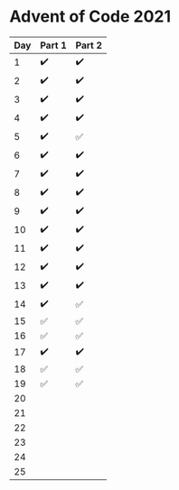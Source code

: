 # Advent of Code 2021

| Day | Part 1             | Part 2             |
|-----|--------------------|--------------------|
| 1   | :heavy_check_mark: | :heavy_check_mark: |
| 2   | :heavy_check_mark: | :heavy_check_mark: |
| 3   | :heavy_check_mark: | :heavy_check_mark: |
| 4   | :heavy_check_mark: | :heavy_check_mark: |
| 5   | :heavy_check_mark: | :white_check_mark: |
| 6   | :heavy_check_mark: | :heavy_check_mark: |
| 7   | :heavy_check_mark: | :heavy_check_mark: |
| 8   | :heavy_check_mark: | :heavy_check_mark: |
| 9   | :heavy_check_mark: | :heavy_check_mark: |
| 10  | :heavy_check_mark: | :heavy_check_mark: |
| 11  | :heavy_check_mark: | :heavy_check_mark: |
| 12  | :heavy_check_mark: | :heavy_check_mark: |
| 13  | :heavy_check_mark: | :heavy_check_mark: |
| 14  | :heavy_check_mark: | :white_check_mark: |
| 15  | :white_check_mark: | :white_check_mark: |
| 16  | :white_check_mark: | :white_check_mark: |
| 17  | :heavy_check_mark: | :heavy_check_mark: |
| 18  | :white_check_mark: | :white_check_mark: |
| 19  | :white_check_mark: | :white_check_mark: |
| 20  |                    |                    |
| 21  |                    |                    |
| 22  |                    |                    |
| 23  |                    |                    |
| 24  |                    |                    |
| 25  |                    |                    |
